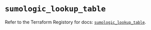 # `sumologic_lookup_table`

Refer to the Terraform Registory for docs: [`sumologic_lookup_table`](https://www.terraform.io/docs/providers/sumologic/r/lookup_table).
